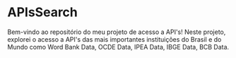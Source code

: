 # APIsSearch
Bem-vindo ao repositório do meu projeto de acesso a API's! Neste projeto, explorei o acesso a API's das mais importantes instituições do Brasil e do Mundo como Word Bank Data, OCDE Data, IPEA Data, IBGE Data, BCB Data.
